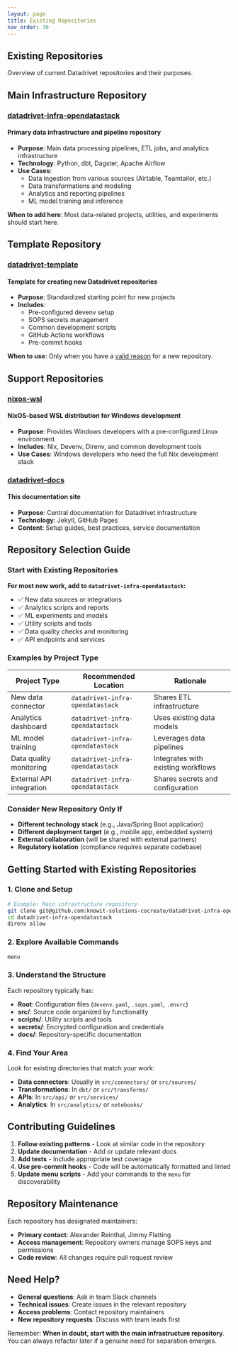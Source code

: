 ```yaml
---
layout: page
title: Existing Repositories
nav_order: 30
---
```


## Existing Repositories

Overview of current Datadrivet repositories and their purposes.

## Main Infrastructure Repository

### [datadrivet-infra-opendatastack](https://github.com/knowit-solutions-cocreate/datadrivet-infra-opendatastack)

#### Primary data infrastructure and pipeline repository

- **Purpose**: Main data processing pipelines, ETL jobs, and analytics
  infrastructure
- **Technology**: Python, dbt, Dagster, Apache Airflow
- **Use Cases**:
  - Data ingestion from various sources (Airtable, Teamtailor, etc.)
  - Data transformations and modeling
  - Analytics and reporting pipelines
  - ML model training and inference

**When to add here**: Most data-related projects, utilities, and experiments
should start here.

## Template Repository

### [datadrivet-template](https://github.com/knowit-solutions-cocreate/datadrivet-template)

#### Template for creating new Datadrivet repositories

- **Purpose**: Standardized starting point for new projects
- **Includes**:
  - Pre-configured devenv setup
  - SOPS secrets management
  - Common development scripts
  - GitHub Actions workflows
  - Pre-commit hooks

**When to use**: Only when you have a
[valid reason](05-setting-up-repository.html#step-2-valid-reasons-for-a-new-repository)
for a new repository.

## Support Repositories

### [nixos-wsl](https://github.com/knowit-solutions-cocreate/nixos-wsl)

#### NixOS-based WSL distribution for Windows development

- **Purpose**: Provides Windows developers with a pre-configured Linux
  environment
- **Includes**: Nix, Devenv, Direnv, and common development tools
- **Use Cases**: Windows developers who need the full Nix development stack

### [datadrivet-docs](https://github.com/knowit-solutions-cocreate/datadrivet-docs)

#### This documentation site

- **Purpose**: Central documentation for Datadrivet infrastructure
- **Technology**: Jekyll, GitHub Pages
- **Content**: Setup guides, best practices, service documentation

## Repository Selection Guide

### Start with Existing Repositories

**For most new work, add to `datadrivet-infra-opendatastack`:**

- ✅ New data sources or integrations
- ✅ Analytics scripts and reports
- ✅ ML experiments and models
- ✅ Utility scripts and tools
- ✅ Data quality checks and monitoring
- ✅ API endpoints and services

### Examples by Project Type

| Project Type             | Recommended Location             | Rationale                          |
| ------------------------ | -------------------------------- | ---------------------------------- |
| New data connector       | `datadrivet-infra-opendatastack` | Shares ETL infrastructure          |
| Analytics dashboard      | `datadrivet-infra-opendatastack` | Uses existing data models          |
| ML model training        | `datadrivet-infra-opendatastack` | Leverages data pipelines           |
| Data quality monitoring  | `datadrivet-infra-opendatastack` | Integrates with existing workflows |
| External API integration | `datadrivet-infra-opendatastack` | Shares secrets and configuration   |

### Consider New Repository Only If

- **Different technology stack** (e.g., Java/Spring Boot application)
- **Different deployment target** (e.g., mobile app, embedded system)
- **External collaboration** (will be shared with external partners)
- **Regulatory isolation** (compliance requires separate codebase)

## Getting Started with Existing Repositories

### 1. Clone and Setup

```bash
# Example: Main infrastructure repository
git clone git@github.com:knowit-solutions-cocreate/datadrivet-infra-opendatastack.git
cd datadrivet-infra-opendatastack
direnv allow
```

### 2. Explore Available Commands

```bash
menu
```

### 3. Understand the Structure

Each repository typically has:

- **Root**: Configuration files (`devenv.yaml`, `.sops.yaml`, `.envrc`)
- **src/**: Source code organized by functionality
- **scripts/**: Utility scripts and tools
- **secrets/**: Encrypted configuration and credentials
- **docs/**: Repository-specific documentation

### 4. Find Your Area

Look for existing directories that match your work:

- **Data connectors**: Usually in `src/connectors/` or `src/sources/`
- **Transformations**: In `dbt/` or `src/transforms/`
- **APIs**: In `src/api/` or `src/services/`
- **Analytics**: In `src/analytics/` or `notebooks/`

## Contributing Guidelines

1. **Follow existing patterns** - Look at similar code in the repository
2. **Update documentation** - Add or update relevant docs
3. **Add tests** - Include appropriate test coverage
4. **Use pre-commit hooks** - Code will be automatically formatted and linted
5. **Update menu scripts** - Add your commands to the `menu` for discoverability

## Repository Maintenance

Each repository has designated maintainers:

- **Primary contact**: Alexander Reinthal, Jimmy Flatting
- **Access management**: Repository owners manage SOPS keys and permissions
- **Code review**: All changes require pull request review

## Need Help?

- **General questions**: Ask in team Slack channels
- **Technical issues**: Create issues in the relevant repository
- **Access problems**: Contact repository maintainers
- **New repository requests**: Discuss with team leads first

Remember: **When in doubt, start with the main infrastructure repository**. You
can always refactor later if a genuine need for separation emerges.

